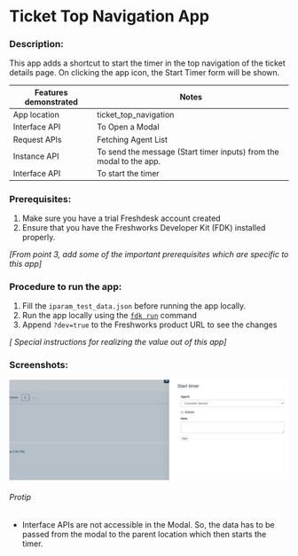 # Ticket Top Navigation App

### Description:
This app adds a shortcut to start the timer in the top navigation of the ticket details page. On clicking the app icon, the Start Timer form will be shown.

Features demonstrated | Notes
-------------------- | ------
App location | ticket_top_navigation
Interface API | To Open a Modal
Request APIs | Fetching Agent List
Instance API | To send the message (Start timer inputs) from the modal to the app.
Interface API | To start the timer

### Prerequisites:
1. Make sure you have a trial Freshdesk account created
2. Ensure that you have the Freshworks Developer Kit (FDK) installed properly.

_[From point 3, add some of the important prerequisites which are specific to this app]_

### Procedure to run the app:
1. Fill the `iparam_test_data.json` before running the app locally.
2. Run the app locally using the [`fdk run`](https://developers.freshchat.com/v2/docs/freshworks-cli/#run) command
3. Append `?dev=true` to the Freshworks product URL to see the changes

_[ Special instructions for realizing the value out of this app]_

### Screenshots:

![](screenshots/fullShot.png)

###### Protip
- Interface APIs are not accessible in the Modal. So, the data has to be passed from the modal to the parent location which then starts the timer.
